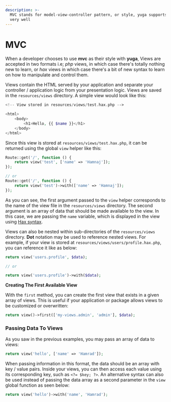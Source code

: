 ```yaml
---
description: >-
  MVC stands for model-view-controller pattern, or style, yuga supports this
  very well
---
```


# MVC

When a developer chooses to use **mvc** as their style with **yuga**, Views are accepted in two formats i.e; _php_ views, in which case there's totally nothing new to learn, or _hax_ views in which case there's a bit of new syntax to learn on how to manipulate and control them.

Views contain the HTML served by your application and separate your controller / application logic from your presentation logic. Views are saved in the `resources/views` directory. A simple view would look like this:

```php
<!-- View stored in resources/views/test.hax.php -->

<html>
    <body>
        <h1>Hello, {{ $name }}</h1>
    </body>
</html>
```

Since this view is stored at `resources/views/test.hax.php`, it can be returned using the global `view` helper like this:

```php
Route::get('/', function () {
    return view('test', ['name' => 'Hamnaj']);
});

// or
Route::get('/', function () {
    return view('test')->with(['name' => 'Hamnaj']);
});
```

As you can see, the first argument passed to the `view` helper corresponds to the name of the view file in the `resources/views` directory. The second argument is an array of data that should be made available to the view. In this case, we are passing the `name` variable, which is displayed in the view using [Hax syntax](https://yuga-framework.gitbook.io/documentation/views/mvc/hax-templates).

Views can also be nested within sub-directories of the `resources/views` directory. **Dot** notation may be used to reference nested views. For example, if your view is stored at `resources/views/users/profile.hax.php`, you can reference it like as below:

```php
return view('users.profile', $data);

// or 

return view('users.profile')->with($data);
```

**Creating The First Available View**

With the `first` method, you can create the first view that exists in a given array of views. This is useful if your application or package allows views to be customized or overwritten:

```php
return view()->first(['my-views.admin', 'admin'], $data);
```

### Passing Data To Views

As you saw in the previous examples, you may pass an array of data to views:

```php
return view('hello', ['name' => 'Hamrad']);
```

When passing information in this format, the data should be an array with key / value pairs. Inside your views, you can then access each value using its corresponding key, such as `<?= $key; ?>`. An alternative syntax can also be used instead of passing the data array as a second parameter in the `view` global function as seen below:

```php
return view('hello')->with('name', 'Hamrad');
```

